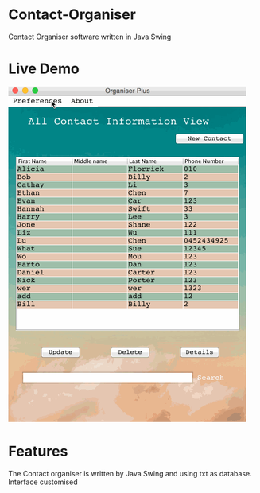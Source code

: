 # Contact-Organiser

Contact Organiser software written in Java Swing

# Live Demo
![alt tag](images/ass-demo2.gif)

# Features
The Contact organiser is written by Java Swing and using txt as database. 
<br/>Interface customised
